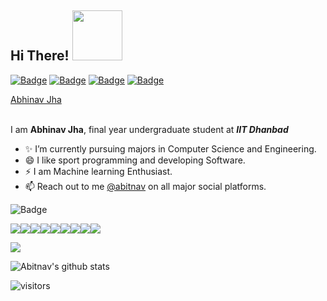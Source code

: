 ## Hi There! <img src="https://thumbs.gfycat.com/BowedExaltedDogwoodtwigborer-max-1mb.gif" width=80>

[![Badge](https://cp-logo.vercel.app/codeforces/abitnav)](https://codeforces.com/profile/abitnav)
[![Badge](https://cp-logo.vercel.app/codechef/abitnav)](https://www.codechef.com/users/abitnav)
[![Badge](https://cp-logo.vercel.app/atcoder/abitnav)](https://atcoder.jp/users/abitnav)
[![Badge](https://leetcode-badge.haozibi.dev/v1cn/accepted-rate/abitnav.svg?logo=leetcode&color=ff5983)](https://Leetcode.com/abitnav)

<div class="LI-profile-badge"  data-version="v1" data-size="large" data-locale="en_US" data-type="vertical" data-theme="light" data-vanity="abitnav"><a class="LI-simple-link" href='https://in.linkedin.com/in/abitnav?trk=profile-badge'>Abhinav Jha</a></div>

<br>I am **Abhinav Jha**, final year undergraduate student at ***IIT Dhanbad***

  - ✨ I’m currently pursuing majors in Computer Science and Engineering.
  - 😄 I like sport programming and developing Software.
  - ⚡ I am Machine learning Enthusiast.
  - 📫 Reach out to me [@abitnav](https://www.google.com/search?q=abitnav) on all major social platforms.
  
  ![Badge](https://badges.frapsoft.com/os/v1/open-source.svg?v=103)
  
<img src="https://img.shields.io/badge/node.js%20-%2343853D.svg?&style=for-the-badge&logo=node.js&logoColor=white"/><img src="https://img.shields.io/badge/javascript%20-%23323330.svg?&style=for-the-badge&logo=javascript&logoColor=%23F7DF1E"/><img src="https://img.shields.io/badge/html5%20-%23E34F26.svg?&style=for-the-badge&logo=html5&logoColor=white"/><img src="https://img.shields.io/badge/css3%20-%231572B6.svg?&style=for-the-badge&logo=css3&logoColor=white"/><img src="https://img.shields.io/badge/python%20-%2314354C.svg?&style=for-the-badge&logo=python&logoColor=white"/><img src="https://img.shields.io/badge/c++%20-%2300599C.svg?&style=for-the-badge&logo=c%2B%2B&ogoColor=white"/><img src="https://img.shields.io/badge/java-%23ED8B00.svg?&style=for-the-badge&logo=java&logoColor=white"/><img src="https://img.shields.io/badge/mysql-%2300f.svg?&style=for-the-badge&logo=mysql&logoColor=white"/><img src ="https://img.shields.io/badge/MongoDB-%234ea94b.svg?&style=for-the-badge&logo=mongodb&logoColor=white"/>

  

<a href="https://github.com/abitnav">
  <img align="center" src="https://github-readme-stats.vercel.app/api/top-langs/?username=abitnav&theme=chartreuse-dark&hide_langs_below=1" />
</a>
<br />

![Abitnav's github stats](https://github-readme-stats.vercel.app/api?username=abitnav&show_icons=true&hide_border=true&theme=chartreuse-dark)
<br />



![visitors](https://visitor-badge.laobi.icu/badge?page_id=abitnav.abitnav)

